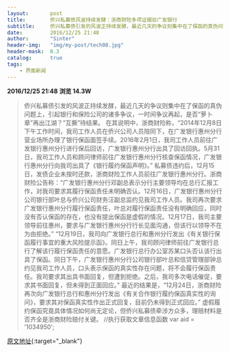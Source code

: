 ```yaml
---
layout:       post
title:        侨兴私募债风波持续发酵：浙商财险多项证据驳广发银行
subtitle:     侨兴私募债引发的风波正持续发酵，最近几天的争议则集中在了保函的真伪问题上，引起银行和保险公司的诸多争议，一时间争议再起，是否“萝卜章”再出江湖？“互撕”待结果。
date:         2016/12/25 21:48
author:       "Sinter"
header-img:   "img/my-post/tech08.jpg"
header-mask:  0.3
catalog:      true
tags:
    - 界面新闻
---
```


**2016/12/25 21:48**  **浏览 14.3W**

> 侨兴私募债引发的风波正持续发酵，最近几天的争议则集中在了保函的真伪问题上，引起银行和保险公司的诸多争议，一时间争议再起，是否“萝卜章”再出江湖？“互撕”待结果。
在其说明中，浙商财险称，“2014年12月8日下午工作时间，我司工作人员在侨兴公司人员陪同下，在广发银行惠州分行营业场所办理了银行保函面签手续。2016年2月1日，我司工作人员前往广发银行惠州分行进行保后回访，广发银行惠州分行出具了回访回执。5月31日，我司工作人员和顾问律师前往广发银行惠州分行核查保函情况，广发银行惠州分行向我司出具了《银行履约保函声明》。”
私募债违约后，12月15日，发债企业未按时还款，浙商财险工作人员前往广发银行惠州分行。浙商财险公告称：“广发银行惠州分行邓副总表示分行主要领导均在总行汇报工作，对我司要求其履行保函责任未明确否认。12月16日，广发银行惠州分行公司银行部叶总与侨兴公司财务汪副总监约见我司工作人员。我司再次要求广发银行惠州分行履行保函责任，叶总对履行保函责任没有明确回应，同时没有否认保函的存在，也没有提出保函是虚假的情况。12月17日，我司主要领导前往惠州，要求与广发银行惠州分行行长见面沟通，但该行以领导不在为由拒绝。”
“12月19日，我司向广发银行总行和惠州分行发出《有关银行保函履行事宜的重大风险提示函》。同日上午，我司顾问律师前往广发银行总行了解该行履行保函责任的意愿。广发银行总行办公室苏某口头否认该行出具了保函。同日下午，广发银行惠州分行公司银行部叶总和信贷管理部钟总约见我司工作人员，口头表示保函的真实性存在问题，将不会履行保函责任。我司要求其出具书面回复，但遭到拒绝。之后，我司多次电话催促，要求其书面回复，但未得到正面回应。”
最近的结果是，“12月24日，浙商财险再次向广发银行总行和惠州分行发出《有关合作银行履约保函真实性的询问》，要求其对保函真实性作出正式回复，目前仍未得到正式回应。”
虚假履约保函究竟具体情况如何尚无定论，但侨兴私募债牵涉方众多，理赔材料是否齐全是浙商财险赔付关键。
	//执行获取文章信息函数
	var aid = '1034950';


[原文地址](http://www.jiemian.com/article/1034950.html){:target="_blank"}


